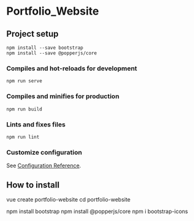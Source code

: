 # Portfolio_Website

## Project setup
```
npm install --save bootstrap
npm install --save @popperjs/core
```

### Compiles and hot-reloads for development
```
npm run serve
```

### Compiles and minifies for production
```
npm run build
```

### Lints and fixes files
```
npm run lint
```

### Customize configuration
See [Configuration Reference](https://cli.vuejs.org/config/).

## How to install 
vue create portfolio-website
cd portfolio-website

npm install bootstrap
npm install @popperjs/core
npm i bootstrap-icons
